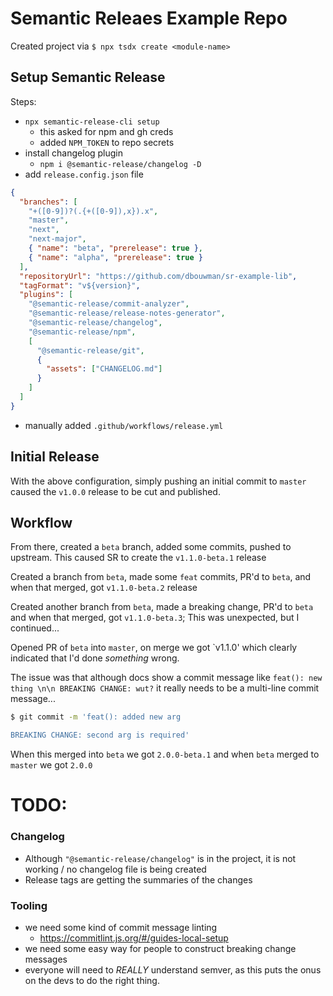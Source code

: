 # Semantic Releaes Example Repo

Created project via `$ npx tsdx create <module-name>`

## Setup Semantic Release

Steps:

- `npx semantic-release-cli setup`
  - this asked for npm and gh creds
  - added `NPM_TOKEN` to repo secrets
- install changelog plugin
  - `npm i @semantic-release/changelog -D`
- add `release.config.json` file

```json
{
  "branches": [
    "+([0-9])?(.{+([0-9]),x}).x",
    "master",
    "next",
    "next-major",
    { "name": "beta", "prerelease": true },
    { "name": "alpha", "prerelease": true }
  ],
  "repositoryUrl": "https://github.com/dbouwman/sr-example-lib",
  "tagFormat": "v${version}",
  "plugins": [
    "@semantic-release/commit-analyzer",
    "@semantic-release/release-notes-generator",
    "@semantic-release/changelog",
    "@semantic-release/npm",
    [
      "@semantic-release/git",
      {
        "assets": ["CHANGELOG.md"]
      }
    ]
  ]
}
```

- manually added `.github/workflows/release.yml`

## Initial Release

With the above configuration, simply pushing an initial commit to `master` caused the `v1.0.0` release to be cut and published.

## Workflow

From there, created a `beta` branch, added some commits, pushed to upstream. This caused SR to create the `v1.1.0-beta.1` release

Created a branch from `beta`, made some `feat` commits, PR'd to `beta`, and when that merged, got `v1.1.0-beta.2` release

Created another branch from `beta`, made a breaking change, PR'd to `beta` and when that merged, got `v1.1.0-beta.3`; This was unexpected, but I continued...

Opened PR of `beta` into `master`, on merge we got `v1.1.0' which clearly indicated that I'd done _something_ wrong.

The issue was that although docs show a commit message like `feat(): new thing \n\n BREAKING CHANGE: wut?` it really needs to be a multi-line commit message...

```sh
$ git commit -m 'feat(): added new arg

BREAKING CHANGE: second arg is required'
```

When this merged into `beta` we got `2.0.0-beta.1` and when `beta` merged to `master` we got `2.0.0`

# TODO:

### Changelog

- Although `"@semantic-release/changelog"` is in the project, it is not working / no changelog file is being created
- Release tags are getting the summaries of the changes

### Tooling

- we need some kind of commit message linting
  - https://commitlint.js.org/#/guides-local-setup
- we need some easy way for people to construct breaking change messages
- everyone will need to _REALLY_ understand semver, as this puts the onus on the devs to do the right thing.
